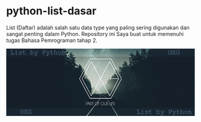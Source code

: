 # python-list-dasar

List (Daftar) adalah salah satu data type yang paling sering digunakan dan sangat penting dalam Python.
Repository ini Saya buat untuk memenuhi tugas Bahasa Pemrograman tahap 2.

<p align="center">
<img src="https://github.com/Aler1on/python-list-dasar/blob/master/image.png" width="550" height="180" />
</p>

